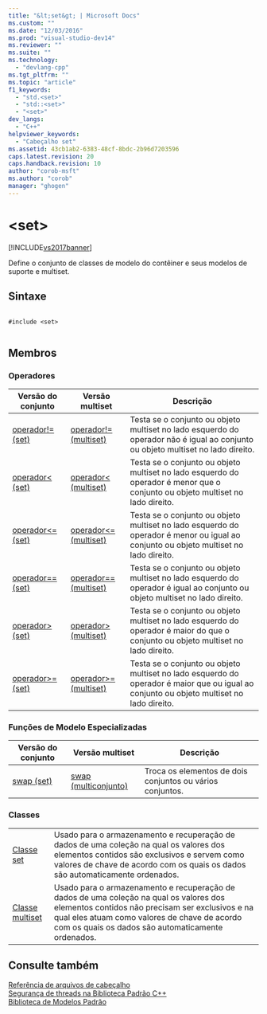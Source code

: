 ```yaml
---
title: "&lt;set&gt; | Microsoft Docs"
ms.custom: ""
ms.date: "12/03/2016"
ms.prod: "visual-studio-dev14"
ms.reviewer: ""
ms.suite: ""
ms.technology: 
  - "devlang-cpp"
ms.tgt_pltfrm: ""
ms.topic: "article"
f1_keywords: 
  - "std.<set>"
  - "std::<set>"
  - "<set>"
dev_langs: 
  - "C++"
helpviewer_keywords: 
  - "Cabeçalho set"
ms.assetid: 43cb1ab2-6383-48cf-8bdc-2b96d7203596
caps.latest.revision: 20
caps.handback.revision: 10
author: "corob-msft"
ms.author: "corob"
manager: "ghogen"
---
```

# &lt;set&gt;
[!INCLUDE[vs2017banner](../assembler/inline/includes/vs2017banner.md)]

Define o conjunto de classes de modelo do contêiner e seus modelos de suporte e multiset.  
  
## Sintaxe  
  
```  
  
#include <set>  
  
```  
  
## Membros  
  
### Operadores  
  
|Versão do conjunto|Versão multiset|Descrição|  
|------------------------|---------------------|---------------|  
|[operador\!\= \(set\)](../Topic/operator!=%20\(set\).md)|[operador\!\= \(multiset\)](../Topic/operator!=%20\(multiset\).md)|Testa se o conjunto ou objeto multiset no lado esquerdo do operador não é igual ao conjunto ou objeto multiset no lado direito.|  
|[operador\< \(set\)](../Topic/operator%3C%20\(set\).md)|[operador\< \(multiset\)](../Topic/operator%3C%20\(multiset\).md)|Testa se o conjunto ou objeto multiset no lado esquerdo do operador é menor que o conjunto ou objeto multiset no lado direito.|  
|[operador\<\= \(set\)](../Topic/operator%3C=%20\(set\).md)|[operador\<\= \(multiset\)](../Topic/operator%3C=%20\(multiset\).md)|Testa se o conjunto ou objeto multiset no lado esquerdo do operador é menor ou igual ao conjunto ou objeto multiset no lado direito.|  
|[operador\=\= \(set\)](../Topic/operator==%20\(set\).md)|[operador\=\= \(multiset\)](../Topic/operator==%20\(multiset\).md)|Testa se o conjunto ou objeto multiset no lado esquerdo do operador é igual ao conjunto ou objeto multiset no lado direito.|  
|[operador\> \(set\)](../Topic/operator%3E%20\(set\).md)|[operador\> \(multiset\)](../Topic/operator%3E%20\(multiset\).md)|Testa se o conjunto ou objeto multiset no lado esquerdo do operador é maior do que o conjunto ou objeto multiset no lado direito.|  
|[operador\>\= \(set\)](../Topic/operator%3E=%20\(set\).md)|[operador\>\= \(multiset\)](../Topic/operator%3E=%20\(multiset\).md)|Testa se o conjunto ou objeto multiset no lado esquerdo do operador é maior que ou igual ao conjunto ou objeto multiset no lado direito.|  
  
### Funções de Modelo Especializadas  
  
|Versão do conjunto|Versão multiset|Descrição|  
|------------------------|---------------------|---------------|  
|[swap \(set\)](../Topic/swap%20\(set\).md)|[swap \(multiconjunto\)](../Topic/swap%20\(multiset\).md)|Troca os elementos de dois conjuntos ou vários conjuntos.|  
  
### Classes  
  
|||  
|-|-|  
|[Classe set](../standard-library/set-class.md)|Usado para o armazenamento e recuperação de dados de uma coleção na qual os valores dos elementos contidos são exclusivos e servem como valores de chave de acordo com os quais os dados são automaticamente ordenados.|  
|[Classe multiset](../Topic/multiset%20Class.md)|Usado para o armazenamento e recuperação de dados de uma coleção na qual os valores dos elementos contidos não precisam ser exclusivos e na qual eles atuam como valores de chave de acordo com os quais os dados são automaticamente ordenados.|  
  
## Consulte também  
 [Referência de arquivos de cabeçalho](../standard-library/cpp-standard-library-header-files.md)   
 [Segurança de threads na Biblioteca Padrão C\+\+](../standard-library/thread-safety-in-the-cpp-standard-library.md)   
 [Biblioteca de Modelos Padrão](../misc/standard-template-library.md)